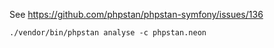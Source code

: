 See https://github.com/phpstan/phpstan-symfony/issues/136

    ./vendor/bin/phpstan analyse -c phpstan.neon
